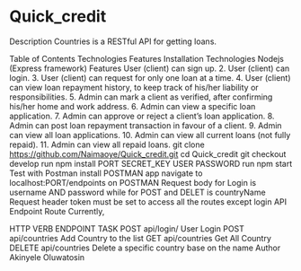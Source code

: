 # Quick_credit
Description
Countries is a RESTful API for getting loans.

Table of Contents
Technologies
Features
Installation
Technologies
Nodejs (Express framework)
Features
User (client) can sign up.
2. User (client) can login.
3. User (client) can request for only one loan at a time.
4. User (client) can view loan repayment history, to keep track of his/her liability or
responsibilities.
5. Admin can mark a client as verified, after confirming his/her home and work address.
6. Admin can view a specific loan application.
7. Admin can approve or reject a client’s loan application.
8. Admin can post loan repayment transaction in favour of a client.
9. Admin can view all loan applications.
10. Admin can view all current loans (not fully repaid).
11. Admin can view all repaid loans.
git clone https://github.com/Naimaoye/Quick_credit.git
cd Quick_credit
git checkout develop
run npm install
PORT
SECRET_KEY
USER
PASSWORD
run npm start
Test with Postman
install POSTMAN app
navigate to localhost:PORT/endpoints on POSTMAN
Request body for Login is username AND password while for POST and DELET is countryName
Request header token must be set to access all the routes except login
API Endpoint Route
Currently,

HTTP VERB	ENDPOINT	TASK
POST	api/login/	User Login
POST	api/countries	Add Country to the list
GET	api/countries	Get All Country
DELETE	api/countries	Delete a specific country base on the name
Author
Akinyele Oluwatosin
